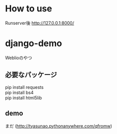 # How to use
Runserver後
http://127.0.0.1:8000/

# django-demo
Weblioのやつ

## 必要なパッケージ
pip install requests  
pip install bs4  
pip install html5lib  

## demo
まだ
(http://tyasunao.pythonanywhere.com/qfromw)
